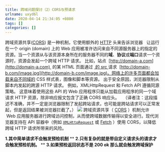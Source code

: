 ```yaml
---
title: 跨域问题探讨（2）CORS与预请求
urlname: uxyd6l
date: 2020-04-14 21:34:05 +0800
tags: []
categories: []
---
```


跨域资源共享([CORS](https://developer.mozilla.org/zh-CN/docs/Glossary/CORS)) 是一种机制，它使用额外的 [HTTP](https://developer.mozilla.org/zh-CN/docs/Glossary/HTTP) 头来告诉浏览器   让运行在一个 origin (domain) 上的 Web 应用被准许访问来自不同源服务器上的指定的资源。当一个资源从与该资源本身所在的服务器不同的**域**、**协议**或**端口**请求一个资源时，资源会发起一个跨域 HTTP 请求。
比如，站点  [http://domain-a.com](http://domain-a.com)  的某 HTML 页面通过 [<img> 的 src ](https://developer.mozilla.org/zh-CN/docs/Web/HTML/Element/Img#Attributes)请求  [http://domain-b.com/image.jpg](http://domain-b.com/image.jpg)。网络上的许多页面都会加载来自不同域的 CSS 样式表，图像和脚本等资源。
出于安全原因，浏览器限制从脚本内发起的跨源 HTTP 请求。 例如，XMLHttpRequest 和 Fetch API 遵循同源策略。 这意味着使用这些 API 的 Web 应用程序只能从加载应用程序的同一个域请求 HTTP 资源，除非响应报文包含了正确 CORS 响应头。
  （译者注：这段描述不准确，并不一定是浏览器限制了发起跨站请求，也可能是跨站请求可以正常发起，但是返回结果被浏览器拦截了。）
![](https://cdn.nlark.com/yuque/0/2020/png/247878/1586871366600-3882c57c-bede-421b-9321-e7a1bc1dba72.png#align=left&display=inline&height=306&margin=%5Bobject%20Object%5D&originHeight=643&originWidth=925&size=0&status=done&style=none&width=440)
跨域资源共享（ [CORS](https://developer.mozilla.org/zh-CN/docs/Glossary/CORS) ）机制允许  Web 应用服务器进行跨域访问控制，从而使跨域数据传输得以安全进行。现代浏览器支持在 API 容器中（例如 [`XMLHttpRequest`](https://developer.mozilla.org/zh-CN/docs/Web/API/XMLHttpRequest) 或 [Fetch](https://developer.mozilla.org/en-US/docs/Web/API/Fetch_API) ）使用 CORS，以降低跨域 HTTP 请求所带来的风险。

**1.其中简单请求不会触发预检机制**
\*\*
**2.只有复杂的就是带自定义请求头的请求才会触发预检机制。**
\*\*
**3.如果预检返回状态不是 200 ok 那么就会触发跨域保护**
